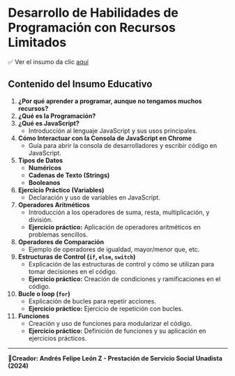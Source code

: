 # Desarrollo de Habilidades de Programación con Recursos Limitados

 ✅ Ver el insumo da clic [aquí](https://n9.cl/v5bwk "aquí") 

## Contenido del Insumo Educativo

1. **¿Por qué aprender a programar, aunque no tengamos muchos recursos?**
2. **¿Qué es la Programación?**
3. **¿Qué es JavaScript?**  
   - Introducción al lenguaje JavaScript y sus usos principales.
4. **Cómo Interactuar con la Consola de JavaScript en Chrome**  
   - Guía para abrir la consola de desarrolladores y escribir código en JavaScript.
5. **Tipos de Datos**  
   - **Numéricos**
   - **Cadenas de Texto (Strings)**
   - **Booleanos**
6. **Ejercicio Práctico (Variables)**  
   - Declaración y uso de variables en JavaScript.
7. **Operadores Aritméticos**  
   - Introducción a los operadores de suma, resta, multiplicación, y división.
   - **Ejercicio práctico:** Aplicación de operadores aritméticos en problemas sencillos.
8. **Operadores de Comparación**  
    - Ejemplo de operadores de igualdad, mayor/menor que, etc.
9. **Estructuras de Control (`if`, `else`, `switch`)**  
    - Explicación de las estructuras de control y cómo se utilizan para tomar decisiones en el código.
    - **Ejercicio práctico:** Creación de condiciones y ramificaciones en el código.
10. **Bucle o loop (`for`)**  
    - Explicación de bucles para repetir acciones.
    - **Ejercicio práctico:** Ejercicio de repetición con bucles.
11. **Funciones**  
    - Creación y uso de funciones para modularizar el código.
    - **Ejercicio práctico:** Definición de funciones y su aplicación en ejercicios prácticos.

---

**📕Creador: Andrés Felipe León Z - Prestación de Servicio Social Unadista (2024)**
